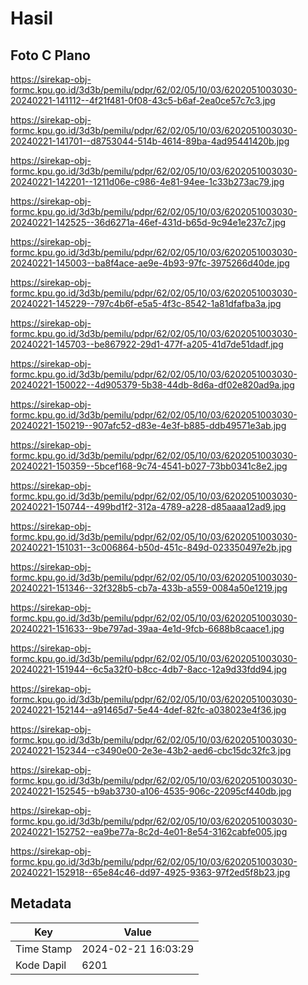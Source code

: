 # Hasil

## Foto C Plano

https://sirekap-obj-formc.kpu.go.id/3d3b/pemilu/pdpr/62/02/05/10/03/6202051003030-20240221-141112--4f21f481-0f08-43c5-b6af-2ea0ce57c7c3.jpg

https://sirekap-obj-formc.kpu.go.id/3d3b/pemilu/pdpr/62/02/05/10/03/6202051003030-20240221-141701--d8753044-514b-4614-89ba-4ad95441420b.jpg

https://sirekap-obj-formc.kpu.go.id/3d3b/pemilu/pdpr/62/02/05/10/03/6202051003030-20240221-142201--1211d06e-c986-4e81-94ee-1c33b273ac79.jpg

https://sirekap-obj-formc.kpu.go.id/3d3b/pemilu/pdpr/62/02/05/10/03/6202051003030-20240221-142525--36d6271a-46ef-431d-b65d-9c94e1e237c7.jpg

https://sirekap-obj-formc.kpu.go.id/3d3b/pemilu/pdpr/62/02/05/10/03/6202051003030-20240221-145003--ba8f4ace-ae9e-4b93-97fc-3975266d40de.jpg

https://sirekap-obj-formc.kpu.go.id/3d3b/pemilu/pdpr/62/02/05/10/03/6202051003030-20240221-145229--797c4b6f-e5a5-4f3c-8542-1a81dfafba3a.jpg

https://sirekap-obj-formc.kpu.go.id/3d3b/pemilu/pdpr/62/02/05/10/03/6202051003030-20240221-145703--be867922-29d1-477f-a205-41d7de51dadf.jpg

https://sirekap-obj-formc.kpu.go.id/3d3b/pemilu/pdpr/62/02/05/10/03/6202051003030-20240221-150022--4d905379-5b38-44db-8d6a-df02e820ad9a.jpg

https://sirekap-obj-formc.kpu.go.id/3d3b/pemilu/pdpr/62/02/05/10/03/6202051003030-20240221-150219--907afc52-d83e-4e3f-b885-ddb49571e3ab.jpg

https://sirekap-obj-formc.kpu.go.id/3d3b/pemilu/pdpr/62/02/05/10/03/6202051003030-20240221-150359--5bcef168-9c74-4541-b027-73bb0341c8e2.jpg

https://sirekap-obj-formc.kpu.go.id/3d3b/pemilu/pdpr/62/02/05/10/03/6202051003030-20240221-150744--499bd1f2-312a-4789-a228-d85aaaa12ad9.jpg

https://sirekap-obj-formc.kpu.go.id/3d3b/pemilu/pdpr/62/02/05/10/03/6202051003030-20240221-151031--3c006864-b50d-451c-849d-023350497e2b.jpg

https://sirekap-obj-formc.kpu.go.id/3d3b/pemilu/pdpr/62/02/05/10/03/6202051003030-20240221-151346--32f328b5-cb7a-433b-a559-0084a50e1219.jpg

https://sirekap-obj-formc.kpu.go.id/3d3b/pemilu/pdpr/62/02/05/10/03/6202051003030-20240221-151633--9be797ad-39aa-4e1d-9fcb-6688b8caace1.jpg

https://sirekap-obj-formc.kpu.go.id/3d3b/pemilu/pdpr/62/02/05/10/03/6202051003030-20240221-151944--6c5a32f0-b8cc-4db7-8acc-12a9d33fdd94.jpg

https://sirekap-obj-formc.kpu.go.id/3d3b/pemilu/pdpr/62/02/05/10/03/6202051003030-20240221-152144--a91465d7-5e44-4def-82fc-a038023e4f36.jpg

https://sirekap-obj-formc.kpu.go.id/3d3b/pemilu/pdpr/62/02/05/10/03/6202051003030-20240221-152344--c3490e00-2e3e-43b2-aed6-cbc15dc32fc3.jpg

https://sirekap-obj-formc.kpu.go.id/3d3b/pemilu/pdpr/62/02/05/10/03/6202051003030-20240221-152545--b9ab3730-a106-4535-906c-22095cf440db.jpg

https://sirekap-obj-formc.kpu.go.id/3d3b/pemilu/pdpr/62/02/05/10/03/6202051003030-20240221-152752--ea9be77a-8c2d-4e01-8e54-3162cabfe005.jpg

https://sirekap-obj-formc.kpu.go.id/3d3b/pemilu/pdpr/62/02/05/10/03/6202051003030-20240221-152918--65e84c46-dd97-4925-9363-97f2ed5f8b23.jpg


## Metadata

| Key        | Value               |
| ---------- | ------------------- |
| Time Stamp | 2024-02-21 16:03:29 |
| Kode Dapil | 6201                |



